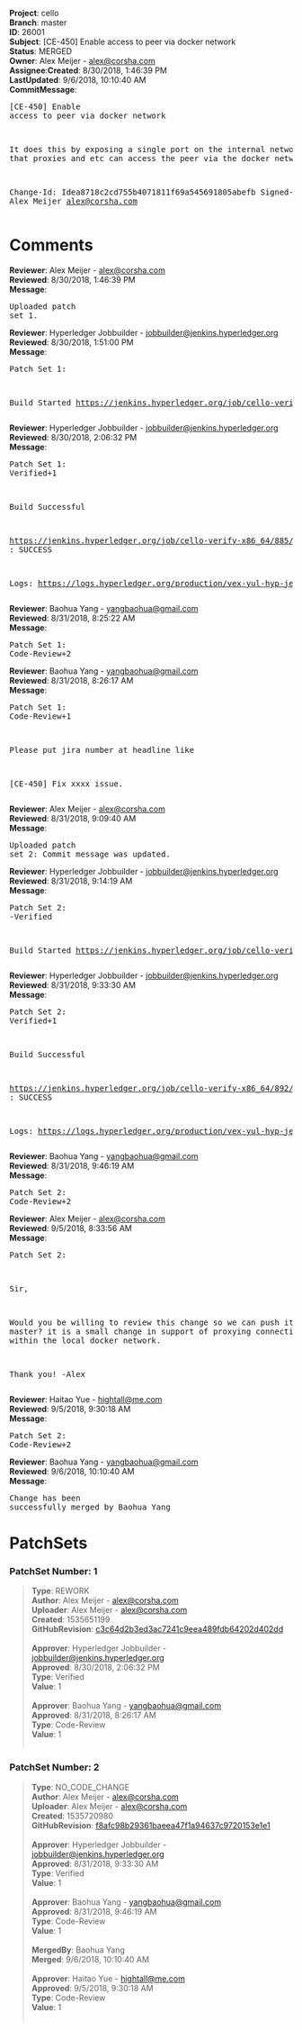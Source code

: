 <strong>Project</strong>: cello</br><strong>Branch</strong>: master<br><strong>ID</strong>: 26001<br><strong>Subject</strong>: [CE-450] Enable access to peer via docker network<br><strong>Status</strong>: MERGED<br><strong>Owner</strong>: Alex Meijer - alex@corsha.com<br><strong>Assignee</strong>:<strong>Created</strong>: 8/30/2018, 1:46:39 PM<br><strong>LastUpdated</strong>: 9/6/2018, 10:10:40 AM<br><strong>CommitMessage</strong>:<br><pre>[CE-450] Enable access to peer via docker network

It does this by exposing a
single port on the internal
network so that proxies and
etc can access the peer via
the docker network.

Change-Id: Idea8718c2cd755b4071811f69a545691805abefb
Signed-off-by: Alex Meijer <alex@corsha.com>
</pre><h1>Comments</h1><strong>Reviewer</strong>: Alex Meijer - alex@corsha.com<br><strong>Reviewed</strong>: 8/30/2018, 1:46:39 PM<br><strong>Message</strong>: <pre>Uploaded patch set 1.</pre><strong>Reviewer</strong>: Hyperledger Jobbuilder - jobbuilder@jenkins.hyperledger.org<br><strong>Reviewed</strong>: 8/30/2018, 1:51:00 PM<br><strong>Message</strong>: <pre>Patch Set 1:

Build Started https://jenkins.hyperledger.org/job/cello-verify-x86_64/885/</pre><strong>Reviewer</strong>: Hyperledger Jobbuilder - jobbuilder@jenkins.hyperledger.org<br><strong>Reviewed</strong>: 8/30/2018, 2:06:32 PM<br><strong>Message</strong>: <pre>Patch Set 1: Verified+1

Build Successful 

https://jenkins.hyperledger.org/job/cello-verify-x86_64/885/ : SUCCESS

Logs: https://logs.hyperledger.org/production/vex-yul-hyp-jenkins-3/cello-verify-x86_64/885</pre><strong>Reviewer</strong>: Baohua Yang - yangbaohua@gmail.com<br><strong>Reviewed</strong>: 8/31/2018, 8:25:22 AM<br><strong>Message</strong>: <pre>Patch Set 1: Code-Review+2</pre><strong>Reviewer</strong>: Baohua Yang - yangbaohua@gmail.com<br><strong>Reviewed</strong>: 8/31/2018, 8:26:17 AM<br><strong>Message</strong>: <pre>Patch Set 1: Code-Review+1

Please put jira number at headline like

[CE-450] Fix xxxx issue.</pre><strong>Reviewer</strong>: Alex Meijer - alex@corsha.com<br><strong>Reviewed</strong>: 8/31/2018, 9:09:40 AM<br><strong>Message</strong>: <pre>Uploaded patch set 2: Commit message was updated.</pre><strong>Reviewer</strong>: Hyperledger Jobbuilder - jobbuilder@jenkins.hyperledger.org<br><strong>Reviewed</strong>: 8/31/2018, 9:14:19 AM<br><strong>Message</strong>: <pre>Patch Set 2: -Verified

Build Started https://jenkins.hyperledger.org/job/cello-verify-x86_64/892/</pre><strong>Reviewer</strong>: Hyperledger Jobbuilder - jobbuilder@jenkins.hyperledger.org<br><strong>Reviewed</strong>: 8/31/2018, 9:33:30 AM<br><strong>Message</strong>: <pre>Patch Set 2: Verified+1

Build Successful 

https://jenkins.hyperledger.org/job/cello-verify-x86_64/892/ : SUCCESS

Logs: https://logs.hyperledger.org/production/vex-yul-hyp-jenkins-3/cello-verify-x86_64/892</pre><strong>Reviewer</strong>: Baohua Yang - yangbaohua@gmail.com<br><strong>Reviewed</strong>: 8/31/2018, 9:46:19 AM<br><strong>Message</strong>: <pre>Patch Set 2: Code-Review+2</pre><strong>Reviewer</strong>: Alex Meijer - alex@corsha.com<br><strong>Reviewed</strong>: 9/5/2018, 8:33:56 AM<br><strong>Message</strong>: <pre>Patch Set 2:

Sir, 

Would you be willing to review this change so we can push it to master? it is a small change in support of proxying connections to peers within the local docker network.

Thank you!
-Alex</pre><strong>Reviewer</strong>: Haitao Yue - hightall@me.com<br><strong>Reviewed</strong>: 9/5/2018, 9:30:18 AM<br><strong>Message</strong>: <pre>Patch Set 2: Code-Review+2</pre><strong>Reviewer</strong>: Baohua Yang - yangbaohua@gmail.com<br><strong>Reviewed</strong>: 9/6/2018, 10:10:40 AM<br><strong>Message</strong>: <pre>Change has been successfully merged by Baohua Yang</pre><h1>PatchSets</h1><h3>PatchSet Number: 1</h3><blockquote><strong>Type</strong>: REWORK<br><strong>Author</strong>: Alex Meijer - alex@corsha.com<br><strong>Uploader</strong>: Alex Meijer - alex@corsha.com<br><strong>Created</strong>: 1535651199<br><strong>GitHubRevision</strong>: [c3c64d2b3ed3ac7241c9eea489fdb64202d402dd](https://github.com/hyperledger/cello/commit/c3c64d2b3ed3ac7241c9eea489fdb64202d402dd)<br><br><strong>Approver</strong>: Hyperledger Jobbuilder - jobbuilder@jenkins.hyperledger.org<br><strong>Approved</strong>: 8/30/2018, 2:06:32 PM<br><strong>Type</strong>: Verified<br><strong>Value</strong>: 1<br><br><strong>Approver</strong>: Baohua Yang - yangbaohua@gmail.com<br><strong>Approved</strong>: 8/31/2018, 8:26:17 AM<br><strong>Type</strong>: Code-Review<br><strong>Value</strong>: 1<br><br></blockquote><h3>PatchSet Number: 2</h3><blockquote><strong>Type</strong>: NO_CODE_CHANGE<br><strong>Author</strong>: Alex Meijer - alex@corsha.com<br><strong>Uploader</strong>: Alex Meijer - alex@corsha.com<br><strong>Created</strong>: 1535720980<br><strong>GitHubRevision</strong>: [f8afc98b29361baeea47f1a94637c9720153e1e1](https://github.com/hyperledger/cello/commit/f8afc98b29361baeea47f1a94637c9720153e1e1)<br><br><strong>Approver</strong>: Hyperledger Jobbuilder - jobbuilder@jenkins.hyperledger.org<br><strong>Approved</strong>: 8/31/2018, 9:33:30 AM<br><strong>Type</strong>: Verified<br><strong>Value</strong>: 1<br><br><strong>Approver</strong>: Baohua Yang - yangbaohua@gmail.com<br><strong>Approved</strong>: 8/31/2018, 9:46:19 AM<br><strong>Type</strong>: Code-Review<br><strong>Value</strong>: 1<br><br><strong>MergedBy</strong>: Baohua Yang<br><strong>Merged</strong>: 9/6/2018, 10:10:40 AM<br><br><strong>Approver</strong>: Haitao Yue - hightall@me.com<br><strong>Approved</strong>: 9/5/2018, 9:30:18 AM<br><strong>Type</strong>: Code-Review<br><strong>Value</strong>: 1<br><br></blockquote>